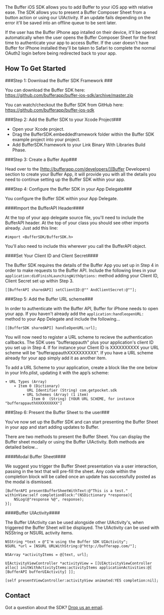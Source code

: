 The Buffer iOS SDK allows you to add Buffer to your iOS app with relative ease. The SDK allows you to present a Buffer Composer Sheet from a button action or using our UIActivity. If an update fails depending on the error it'll be saved into an offline queue to be sent later.

If the user has the Buffer iPhone app intalled on their device, it'll be opened automatically when the user opens the Buffer Composer Sheet for the first time to authenticate your app to access Buffer. If the user doesn't have Buffer for iPhone installed they'll be taken to Safari to complete the normal OAuth2 login before being redirected back to your app.

## How To Get Started

###Step 1: Download the Buffer SDK Framework ###

You can download the Buffer SDK here: https://github.com/bufferapp/buffer-ios-sdk/archive/master.zip

You can watch/checkout the Buffer SDK from GitHub here: https://github.com/bufferapp/buffer-ios-sdk

###Step 2: Add the Buffer SDK to your Xcode Project###

- Open your Xcode project.
- Drag the BufferSDK.embeddedframework folder within the Buffer SDK example project into your project.
- Add BufferSDK.framework to your Link Binary With Libraries Build Phase.

###Step 3: Create a Buffer App###

Head over to the [http://bufferapp.com/developers/](Buffer Developers) section to create your Buffer App, it will provide you with all the details you need to continue setting up the Buffer SDK within your app.

###Step 4: Configure the Buffer SDK in your App Delegate###

You configure the Buffer SDK within your App Delegate.

####Import the BufferAPI Header####

At the top of your app delegate source file, you'll need to include the BufferAPI header. At the top of your class you should see other imports already. Just add this line:

	#import <BufferSDK/BufferSDK.h>
    
You'll also need to include this wherever you call the BufferAPI object.

####Set Your Client ID and Client Secret####

The Buffer SDK requires the details of the Buffer App you set up in Step 4 in order to make requests to the Buffer API. Include the following lines in your `application:didFinishLaunchingWithOptions:` method adding your Client ID, Client Secret set up within Step 3.

    [[BufferAPI sharedAPI] setClientID:@"" AndClientSecret:@""];


###Step 5: Add the Buffer URL scheme###

In order to authenticate with the Buffer API, Buffer for iPhone needs to open your app. If you haven't already add the `application:handleopenURL:` method to your App Delegate and include the following...

    [[BufferSDK sharedAPI] handleOpenURL:url];
    
You will now need to register a URL scheme to recieve the authentication callbacks. The SDK uses "bufferappauth" plus your application's client ID you set up in Step 4. If for instance your Client ID is XXXXXXXXXX your URL scheme will be "bufferappauthXXXXXXXXXX". If you have a URL scheme already for your app simply add it as another item.
    
To add a URL Scheme to your application, create a block like the one below in your Info.plist, updating it with the app’s scheme:

	▾ URL Types (Array)
		▾ Item 0 (Dictionary)
			  URL Identifier (String) com.getpocket.sdk
			▾ URL Schemes (Array) (1 item)
				Item 0	(String) [YOUR URL SCHEME, for instance "bufferappauthXXXXXXXXXX"]


###Step 6: Present the Buffer Sheet to the user###

You've now set up the Buffer SDK and can start presenting the Buffer Sheet in your app and start adding updates to Buffer.

There are two methods to present the Buffer Sheet. You can display the Buffer sheet modally or using the Buffer UIActivity. Both methods are detailed below...

####Modal Buffer Sheet####

We suggest you trigger the Buffer Sheet presentation via a user interaction, passing in the text that will pre-fill the sheet. Any code within the completion block will be called once an update has successfully posted as the modal is dismissed. 

    [BufferAPI presentBufferSheetWithText:@"This is a test." withinView:self completionBlock:^(NSDictionary *response){
        NSLog(@"response %@", response);
    }];


####Buffer UIActivity####

The Buffer UIActivity can be used alongside other UIActivity's, when triggered the Buffer Sheet will be displayed. The UIActivity can be used with NSString or NSURL activity items.

    NSString *text = @"I'm using the Buffer SDK UIActivity";
    NSURL *url = [NSURL URLWithString:@"http://bufferapp.com/"];
    
    NSArray *activityItems = @[text, url];
    
    UIActivityViewController *activityView = [[UIActivityViewController alloc] initWithActivityItems:activityItems applicationActivities:@[ [BufferAPI bufferUIActivity] ]];

    [self presentViewController:activityView animated:YES completion:nil];
    

## Contact

Got a question about the SDK? [Drop us an email](mailto:api@bufferapp.com).
